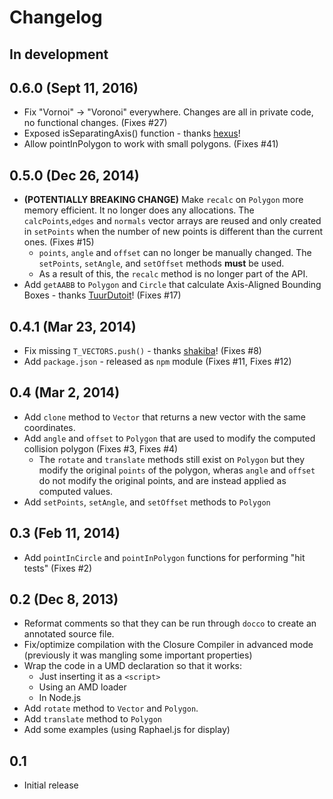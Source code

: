 # Changelog

## In development

## 0.6.0 (Sept 11, 2016)

 - Fix "Vornoi" -> "Voronoi" everywhere. Changes are all in private code, no functional changes. (Fixes #27)
 - Exposed isSeparatingAxis() function - thanks [hexus](https://github.com/hexus)!
 - Allow pointInPolygon to work with small polygons. (Fixes #41)

## 0.5.0 (Dec 26, 2014)

 - **(POTENTIALLY BREAKING CHANGE)** Make `recalc` on `Polygon` more memory efficient. It no longer does any allocations. The `calcPoints`,`edges` and `normals` vector arrays are reused and only created in `setPoints` when the number of new points is different than the current ones. (Fixes #15)
   - `points`, `angle` and `offset` can no longer be manually changed. The `setPoints`, `setAngle`, and `setOffset` methods **must** be used.
   - As a result of this, the `recalc` method is no longer part of the API.
 - Add `getAABB` to `Polygon` and `Circle` that calculate Axis-Aligned Bounding Boxes - thanks [TuurDutoit](https://github.com/TuurDutoit)! (Fixes #17)

## 0.4.1 (Mar 23, 2014)

 - Fix missing `T_VECTORS.push()` - thanks [shakiba](https://github.com/shakiba)! (Fixes #8)
 - Add `package.json` - released as `npm` module (Fixes #11, Fixes #12)

## 0.4 (Mar 2, 2014)

 - Add `clone` method to `Vector` that returns a new vector with the same coordinates.
 - Add `angle` and `offset` to `Polygon` that are used to modify the computed collision polygon (Fixes #3, Fixes #4)
   - The `rotate` and `translate` methods still exist on `Polygon` but they modify the original `points` of the polygon, wheras `angle` and `offset` do not modify the original points, and are instead applied as computed values.
 - Add `setPoints`, `setAngle`, and `setOffset` methods to `Polygon`

## 0.3 (Feb 11, 2014)

 - Add `pointInCircle` and `pointInPolygon` functions for performing "hit tests" (Fixes #2)

## 0.2 (Dec 8, 2013)

 - Reformat comments so that they can be run through `docco` to create an annotated source file.
 - Fix/optimize compilation with the Closure Compiler in advanced mode (previously it was mangling some important properties)
 - Wrap the code in a UMD declaration so that it works:
    - Just inserting it as a `<script>`
    - Using an AMD loader
    - In Node.js
 - Add `rotate` method to `Vector` and `Polygon`.
 - Add `translate` method to `Polygon`
 - Add some examples (using Raphael.js for display)

## 0.1

 - Initial release